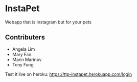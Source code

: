 # InstaPet

Webapp that is instagram but for your pets

## Contributers

-   Angela Lim
-   Mary Fan
-   Marin Marinov
-   Tony Fung

Test it live on heroku:
https://ttp-instapet.herokuapp.com/login

